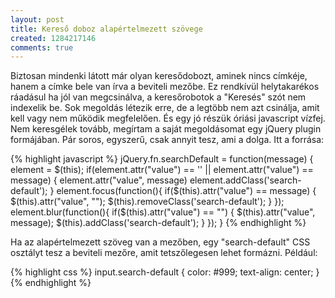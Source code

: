 ```yaml
---
layout: post
title: Kereső doboz alapértelmezett szövege
created: 1284217146
comments: true
---
```

Biztosan mindenki látott már olyan keresődobozt, aminek nincs címkéje, hanem a címke bele van írva a beviteli mezőbe. Ez rendkívül helytakarékos ráadásul ha jól van megcsinálva, a keresőrobotok a "Keresés" szót nem indexelik be. Sok megoldás létezik erre, de a legtöbb nem azt csinálja, amit kell vagy nem működik megfelelően. És egy jó részük óriási javascript vízfej. Nem keresgélek tovább, megírtam a saját megoldásomat egy jQuery plugin formájában. Pár soros, egyszerű, csak annyit tesz, ami a dolga. Itt a forrása:

{% highlight javascript %}
jQuery.fn.searchDefault = function(message) {
  element = $(this);
  if(element.attr("value") == '' || element.attr("value") == message) {
    element.attr("value", message)
    element.addClass('search-default');
  }
  element.focus(function(){
    if($(this).attr("value") == message) {
      $(this).attr("value", "");
      $(this).removeClass('search-default');
    }
  });
  element.blur(function(){
    if($(this).attr("value") == "") {
      $(this).attr("value", message);
      $(this).addClass('search-default');
    }
  });
}
{% endhighlight %}

Ha az alapértelmezett szöveg van a mezőben, egy "search-default" CSS osztályt tesz a beviteli mezőre, amit tetszőlegesen lehet formázni. Például:

{% highlight css %}
input.search-default {
  color: #999;
  text-align: center;
}
{% endhighlight %}
